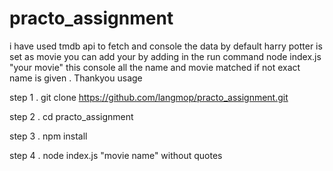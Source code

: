 # practo_assignment

i have used tmdb api to fetch and console the data by default harry potter is set as movie you can add your by adding in the run command node index.js "your movie"
  this console all the name and movie matched if not exact name is given . Thankyou
usage 

step 1 . git clone https://github.com/langmop/practo_assignment.git

step 2 . cd practo_assignment

step 3 . npm install 

step 4 . node index.js "movie name" without quotes
